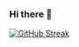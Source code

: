 ### Hi there 👋

[![GitHub Streak](https://streak-stats.demolab.com?user=aiswaryaasudhakaran&border_radius=4&background=000000FD&border=FFEC0F&ring=FFF638&fire=DD0000&sideLabels=FFFC2D&currStreakNum=FFFFFF&stroke=FAFF14&sideNums=FFFFFF&currStreakLabel=0FFFF4&dates=D5C6FF)](https://git.io/streak-stats)

<!--
**aiswaryaasudhakaran/aiswaryaasudhakaran** is a ✨ _special_ ✨ repository because its `README.md` (this file) appears on your GitHub profile.

Here are some ideas to get you started:

- 🔭 I’m currently working on ...
- 🌱 I’m currently learning ...
- 👯 I’m looking to collaborate on ...
- 🤔 I’m looking for help with ...
- 💬 Ask me about ...
- 📫 How to reach me: ...
- 😄 Pronouns: ...
- ⚡ Fun fact: ...
-->
